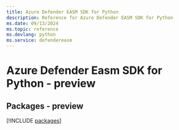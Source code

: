 ```yaml
---
title: Azure Defender EASM SDK for Python
description: Reference for Azure Defender EASM SDK for Python
ms.date: 09/13/2024
ms.topic: reference
ms.devlang: python
ms.service: defendereasm
---
```

# Azure Defender Easm SDK for Python - preview
## Packages - preview
[!INCLUDE [packages](defender-easm-index.md)]
